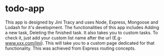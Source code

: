 # todo-app

This app is designed by Jini Tracy and uses Node, Express, Mongoose and Lodash for it's development. The functionalities of this app includes Adding a new task, Deleting the finished task. It also takes you to custom tasks. To check it, just add your custom list name after the url (E.g- www.xxx.com/jini). This will take you to a custom page dedicated for that functionality. This was achieved from Express routing concepts.
